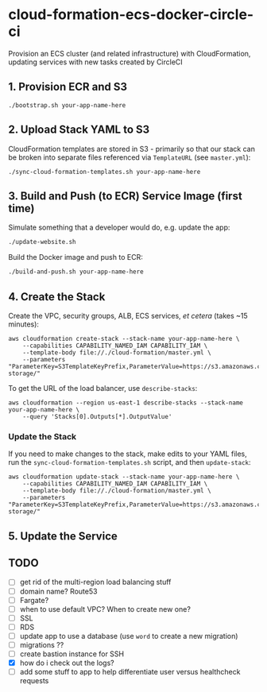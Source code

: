 # cloud-formation-ecs-docker-circle-ci

Provision an ECS cluster (and related infrastructure) with CloudFormation, 
updating services with new tasks created by CircleCI

## 1. Provision ECR and S3

```
./bootstrap.sh your-app-name-here
```

## 2. Upload Stack YAML to S3

CloudFormation templates are stored in S3 - primarily so that our stack can be 
broken into separate files referenced via `TemplateURL` (see `master.yml`):

```
./sync-cloud-formation-templates.sh your-app-name-here
```

## 3. Build and Push (to ECR) Service Image (first time)

Simulate something that a developer would do, e.g. update the app:

```sh
./update-website.sh
```

Build the Docker image and push to ECR:

```sh
./build-and-push.sh your-app-name-here
```

## 4. Create the Stack

Create the VPC, security groups, ALB, ECS services, _et cetera_ (takes ~15 
minutes):

```
aws cloudformation create-stack --stack-name your-app-name-here \
    --capabilities CAPABILITY_NAMED_IAM CAPABILITY_IAM \
    --template-body file://./cloud-formation/master.yml \
    --parameters "ParameterKey=S3TemplateKeyPrefix,ParameterValue=https://s3.amazonaws.com/$ENV_NAME/template-storage/"
```

To get the URL of the load balancer, use `describe-stacks`:

```
aws cloudformation --region us-east-1 describe-stacks --stack-name your-app-name-here \
    --query 'Stacks[0].Outputs[*].OutputValue'
```

### Update the Stack

If you need to make changes to the stack, make edits to your YAML files, run 
the `sync-cloud-formation-templates.sh` script, and then `update-stack`:

```
aws cloudformation update-stack --stack-name your-app-name-here \
    --capabilities CAPABILITY_NAMED_IAM CAPABILITY_IAM \
    --template-body file://./cloud-formation/master.yml \
    --parameters "ParameterKey=S3TemplateKeyPrefix,ParameterValue=https://s3.amazonaws.com/$ENV_NAME/template-storage/"
```

## 5. Update the Service

## TODO

- [ ] get rid of the multi-region load balancing stuff
- [ ] domain name? Route53
- [ ] Fargate?
- [ ] when to use default VPC? When to create new one?
- [ ] SSL
- [ ] RDS
- [ ] update app to use a database (use `word` to create a new migration)
- [ ] migrations ??
- [ ] create bastion instance for SSH
- [x] how do i check out the logs?
- [ ] add some stuff to app to help differentiate user versus healthcheck requests